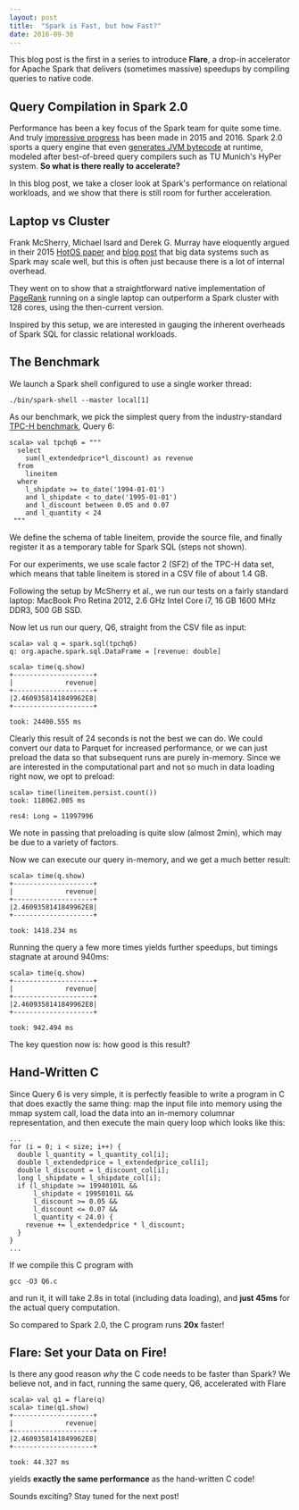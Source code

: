 ```yaml
---
layout: post
title:  "Spark is Fast, but how Fast?"
date: 2016-09-30
---
```


This blog post is the first in a series to introduce **Flare**, a drop-in accelerator for Apache Spark that delivers (sometimes massive) speedups by compiling queries to native code.

## Query Compilation in Spark 2.0

Performance has been a key focus of the Spark team for quite some time. And truly [impressive progress](https://databricks.com/blog/2015/04/28/project-tungsten-bringing-spark-closer-to-bare-metal.html) has been made in 2015 and 2016. Spark 2.0 sports a query engine that even [generates JVM bytecode](https://databricks.com/blog/2016/05/23/apache-spark-as-a-compiler-joining-a-billion-rows-per-second-on-a-laptop.html) at runtime, modeled after best-of-breed query compilers such as TU Munich's HyPer system. **So what is there really to accelerate?**

In this blog post, we take a closer look at Spark's performance on relational workloads, and we show that there is still room for further acceleration.

## Laptop vs Cluster

Frank McSherry, Michael Isard and Derek G. Murray have eloquently argued in their 2015 [HotOS paper](https://www.usenix.org/system/files/conference/hotos15/hotos15-paper-mcsherry.pdf) and [blog post](http://www.frankmcsherry.org/graph/scalability/cost/2015/01/15/COST.html) that big data systems such as Spark may scale well, but this is often just because there is a lot of internal overhead.

They went on to show that a straightforward native implementation of [PageRank](http://en.wikipedia.org/wiki/PageRank) running on a single laptop can outperform a Spark cluster with 128 cores, using the then-current version. 

Inspired by this setup, we are interested in gauging the inherent overheads of Spark SQL for classic relational workloads.

## The Benchmark

We launch a Spark shell configured to use a single worker thread:

    ./bin/spark-shell --master local[1]


As our benchmark, we pick the simplest query from the industry-standard [TPC-H benchmark](), Query 6:

    scala> val tpchq6 = """
      select
        sum(l_extendedprice*l_discount) as revenue
      from
        lineitem
      where
        l_shipdate >= to_date('1994-01-01')
        and l_shipdate < to_date('1995-01-01')
        and l_discount between 0.05 and 0.07
        and l_quantity < 24
     """

We define the schema of table lineitem, provide the source file, and finally register it as a temporary table for Spark SQL (steps not shown). 

For our experiments, we use scale factor 2 (SF2) of the TPC-H data set, which means that table lineitem is stored in a CSV file of about 1.4 GB.

Following the setup by McSherry et al., we run our tests on a fairly standard laptop: MacBook Pro Retina 2012, 2.6 GHz Intel Core i7, 16 GB 1600 MHz DDR3, 500 GB SSD.

<!--
We define the schema of table `lineitem`:

    import org.apache.spark.sql.types._
    import org.apache.spark.sql.functions._

    val schema_lineitem = StructType(Seq(
      StructField("l_orderkey", IntegerType, nullable = false),
      StructField("l_partkey", IntegerType, nullable = false),
      StructField("l_suppkey", IntegerType, nullable = false),
      StructField("l_linenumber", IntegerType, nullable = false),
      StructField("l_quantity", DoubleType, nullable = false),
      StructField("l_extendedprice", DoubleType, nullable = false),
      StructField("l_discount", DoubleType, nullable = false),
      StructField("l_tax", DoubleType, nullable = false),
      StructField("l_returnflag", StringType, nullable = false),
      StructField("l_linestatus", StringType, nullable = false),
      StructField("l_shipdate", DateType, nullable = false),
      StructField("l_commitdate", DateType, nullable = false),
      StructField("l_receiptdate", DateType, nullable = false),
      StructField("l_shipinstruct", StringType, nullable = false),
      StructField("l_shipmode", StringType, nullable = false),
      StructField("l_comment", StringType, nullable = false)))

And finally load the table:

    val folder = "~/tpch/sf2/"
    val file_lineitem = folder + "lineitem.tbl"

    val lineitem = (spark.read
      .option("delimiter", "|")
      .option("header", "false") // use first line of all files as header
      .option("inferschema", "false") // automatically infer data types
      .schema(schema_lineitem)
      .csv(file_lineitem))

    lineitem.createOrReplaceTempView("lineitem")


We define a small timer function:

    def time[A](f: => A): A = {
      val startTime = System.nanoTime()
        try f finally {
          val endTime = System.nanoTime()
          println("took: " + ((endTime - startTime).toDouble / 1000000) + " ms")
        }
    }

-->


Now let us run our query, Q6, straight from the CSV file as input:

    scala> val q = spark.sql(tpchq6)
    q: org.apache.spark.sql.DataFrame = [revenue: double]

    scala> time(q.show)
    +--------------------+                                                          
    |             revenue|
    +--------------------+
    |2.4609358141849962E8|
    +--------------------+

    took: 24400.555 ms

<!--

    scala> time(q.show)
    +--------------------+                                                          
    |             revenue|
    +--------------------+
    |2.4609358141849962E8|
    +--------------------+

    22616.708

    scala> time(q.show)
    +--------------------+                                                          
    |             revenue|
    +--------------------+
    |2.4609358141849962E8|
    +--------------------+

    21946.58
-->


Clearly this result of 24 seconds is not the best we can do. We could convert our data to Parquet for increased performance, or we can just preload the data so that subsequent runs are purely in-memory. Since we are interested in the computational part and not so much in data loading right now, we opt to preload:

    scala> time(lineitem.persist.count())
    took: 118062.005 ms

    res4: Long = 11997996

We note in passing that preloading is quite slow (almost 2min), which may be due to a variety of factors.

Now we can execute our query in-memory, and we get a much better result:

    scala> time(q.show)
    +--------------------+    
    |             revenue|
    +--------------------+
    |2.4609358141849962E8|
    +--------------------+

    took: 1418.234 ms

Running the query a few more times yields further speedups, but timings stagnate at around 940ms:

    scala> time(q.show)
    +--------------------+    
    |             revenue|
    +--------------------+
    |2.4609358141849962E8|
    +--------------------+

    took: 942.494 ms

The key question now is: how good is this result? 


## Hand-Written C

Since Query 6 is very simple, it is perfectly feasible to write a program in C that does exactly the same thing: map the input file into memory using the mmap system call, load the data into an in-memory columnar representation, and then execute the main query loop which looks like this:

    ...
    for (i = 0; i < size; i++) {
      double l_quantity = l_quantity_col[i];
      double l_extendedprice = l_extendedprice_col[i];
      double l_discount = l_discount_col[i];
      long l_shipdate = l_shipdate_col[i];
      if (l_shipdate >= 19940101L &&
          l_shipdate < 19950101L &&
          l_discount >= 0.05 &&
          l_discount <= 0.07 &&
          l_quantity < 24.0) {
        revenue += l_extendedprice * l_discount;
      }
    }
    ...

If we compile this C program with

    gcc -O3 Q6.c

and run it, it will take 2.8s in total (including data loading), and **just 45ms** for the actual query computation.

So compared to Spark 2.0, the C program runs **20x** faster!


## Flare: Set your Data on Fire!

Is there any good reason *why* the C code needs to be faster than Spark? We believe not, and in fact, running the same query, Q6, accelerated with Flare

    scala> val q1 = flare(q)
    scala> time(q1.show)
    +--------------------+    
    |             revenue|
    +--------------------+
    |2.4609358141849962E8|
    +--------------------+

    took: 44.327 ms


yields **exactly the same performance** as the hand-written C code!


Sounds exciting? Stay tuned for the next post!




